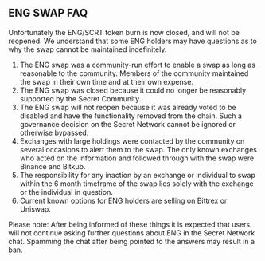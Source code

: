 ## ENG SWAP FAQ

Unfortunately the ENG/SCRT token burn is now closed, and will not be reopened. We understand that some ENG holders may have questions as to why the swap cannot be maintained indefinitely.

1. The ENG swap was a community-run effort to enable a swap as long as reasonable to the community. Members of the community maintained the swap in their own time and at their own expense.
2. The ENG swap was closed because it could no longer be reasonably supported by the Secret Community. 
3. The ENG swap will not reopen because it was already voted to be disabled and have the functionality removed from the chain. Such a governance decision on the Secret Network cannot be ignored or otherwise bypassed.
4. Exchanges with large holdings were contacted by the community on several occasions to alert them to the swap. The only known exchanges who acted on the information and followed through with the swap were Binance and Bitkub.
5. The responsibility for any inaction by an exchange or individual to swap within the 6 month timeframe of the swap lies solely with the exchange or the individual in question.
6. Current known options for ENG holders are selling on Bittrex or Uniswap.

Please note: After being informed of these things it is expected that users will not continue asking further questions about ENG in the Secret Network chat. Spamming the chat after being pointed to the answers may result in a ban.
